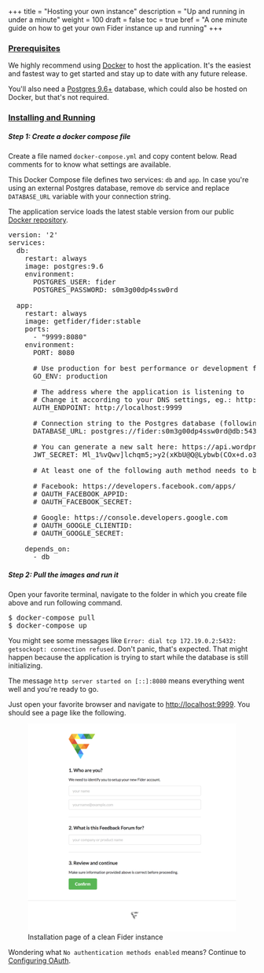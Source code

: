 +++
title = "Hosting your own instance"
description = "Up and running in under a minute"
weight = 100
draft = false
toc = true
bref = "A one minute guide on how to get your own Fider instance up and running"
+++

<h3 class="section-head" id="h-basic-template"><a href="#h-basic-template">Prerequisites</a></h3>

<p>We highly recommend using <a href="https://www.docker.com/">Docker</a> to host the application. It's the easiest and fastest way to get started and stay up to date with any future release.</p>

<p>You'll also need a <a href="https://www.postgresql.org/">Postgres 9.6+</a> database, which could also be hosted on Docker, but that's not required.</p>

<h3 class="section-head" id="h-development"><a href="#h-development">Installing and Running</a></h3>

<h5>Step 1: Create a docker compose file</h5>

<p>
Create a file named <code>docker-compose.yml</code> and copy content below. 
Read comments for to know what settings are available. 
</p>

<p>This Docker Compose file defines two services: <code>db</code> and <code>app</code>. In case you're using an external Postgres database, remove <code>db</code> service and replace <code>DATABASE_URL</code> variable with your connection string.</p>

<p>The application service loads the latest stable version from our public <a href="https://hub.docker.com/r/getfider/fider/">Docker repository</a>.</p>

<pre>
version: '2'
services:
  db:
    restart: always
    image: postgres:9.6
    environment:
      POSTGRES_USER: fider
      POSTGRES_PASSWORD: s0m3g00dp4ssw0rd

  app:
    restart: always
    image: getfider/fider:stable
    ports:
      - "9999:8080"
    environment:
      PORT: 8080

      # Use production for best performance or development for more verbose logging
      GO_ENV: production
      
      # The address where the application is listening to
      # Change it according to your DNS settings, eg.: http://feedback.mycompany.com
      AUTH_ENDPOINT: http://localhost:9999
      
      # Connection string to the Postgres database (following example uses Docker defined above)
      DATABASE_URL: postgres://fider:s0m3g00dp4ssw0rd@db:5432/fider?sslmode=disable
      
      # You can generate a new salt here: https://api.wordpress.org/secret-key/1.1/salt/
      JWT_SECRET: Ml_1%vQwv]lchqm5;>y2(xKbU@Q@Lybwb(COx+d.o3&|5>)y;~G[KuWWYvR--6_g
      
      # At least one of the following auth method needs to be enabled

      # Facebook: https://developers.facebook.com/apps/
      # OAUTH_FACEBOOK_APPID: <fb_app_id>
      # OAUTH_FACEBOOK_SECRET: <fb_app_secret>

      # Google: https://console.developers.google.com
      # OAUTH_GOOGLE_CLIENTID: <google_app_id>
      # OAUTH_GOOGLE_SECRET: <google_app_secret>

    depends_on:
      - db
</pre>

<h5>Step 2: Pull the images and run it</h5>

<p>Open your favorite terminal, navigate to the folder in which you create file above and run following command.</p>

<pre>
$ docker-compose pull
$ docker-compose up
</pre>

<p>You might see some messages like <code>Error: dial tcp 172.19.0.2:5432: getsockopt: connection refused</code>. Don't panic, that's expected. That might happen because the application is trying to start while the database is still initializing.</p>

<p>The message <code>http server started on [::]:8080</code> means everything went well and you're ready to go.</p>

<p>Just open your favorite browser and navigate to <a href="http://localhost:9999">http://localhost:9999</a>. You should see a page like the following.</p>

<figure>
    <img src="/images/docs/fider-clean-install.png" />
    <figcaption>Installation page of a clean Fider instance</figcaption>
</figure>

<p>Wondering what <code>No authentication methods enabled</code> means? Continue to <a href="/docs/configuring-oauth">Configuring OAuth</a>.</p>